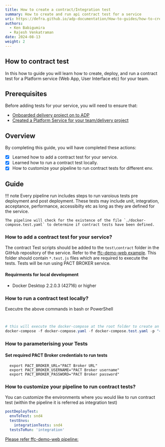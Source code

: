 ```yaml
---
title: How to create a contract/Integration test
summary: How to create and run api contract test for a service
uri: https://defra.github.io/adp-documentation/How-to-guides/how-to-create-contract-test/
authors:
  - Ken Babigumira
  - Rajesh Venkatraman
date: 2024-08-13
weight: 2
---
```


## How to contract test

In this how to guide you will learn how to create, deploy, and run a contract test for a Platform service (Web App, User Interface etc) for your team.

## Prerequisites

Before adding tests for your service, you will need to ensure that:

- [Onboarded delivery project on to ADP](../../Getting-Started/onboarding-a-delivery-project.md)
- [Created a Platform Service for your team/delivery project](../../How-to-guides/Platform-Services/how-to-create-a-platform-service.md)

## Overview

By completing this guide, you will have completed these actions:

- [x] Learned how to add a contract test for your service.
- [X] Learned how to run a contract test locally.
- [X] How to customize your pipeline to run contract tests for different env.

## Guide

!!! note
    Every pipeline run includes steps to run varoious tests pre deployment and post deployment. These tests may include unit, integration, acceptance, performance, accessibilty etc as long as they are defined for the service.

    The pipeline will check for the existence of the file `./docker-compose.test.yaml` to determine if contract tests have been defined.

### How to add a contract test for your service?

The contract Test scripts should be added to the `test\contract` folder in the GitHub repository of the service. Refer to the [ffc-demo-web example](https://github.com/DEFRA/ffc-demo-web/tree/main/test/contract). This folder should contain `*.test.js` files which are required to execute the tests. Tests will be run using PACT BROKER service.

#### Requirments for local development

- Docker Desktop 2.2.0.3 (42716) or higher

### How to run a contract test locally?

Executre the above commands in bash or PowerShell

```ps1


# this will execute the docker-compose at the root folder to create an instance of the service and its dependences
docker-compose -f docker-compose.yaml -f docker-compose.test.yaml -p "<<servicename>>-test" up

```

### How to parameterising your Tests

#### Set required PACT Broker credentials to run tests

```shell
  export PACT_BROKER_URL="PACT Broker URL"
  export PACT_BROKER_USERNAME="PACT Broker username"
  export PACT_BROKER_PASSWORD="PACT Broker password"
```



### How to customize your pipeline to run contract tests?

You can customize the environments where you would like to run contract test (within the pipeline it is referred as integration test)

```yaml
postDeployTest:
  envToTest: snd4      
  testEnvs:
    integrationTests: snd4
  testsToRun: 'integration'
```

[Please refer ffc-demo-web pipeline:](https://github.com/DEFRA/ffc-demo-web/blob/main/.azuredevops/build.yaml)
